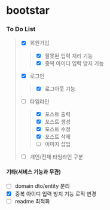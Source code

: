 # bootstar

### To Do List
>- [X] 회원가입
>> - [X] 잘못된 입력 처리 기능
>> -[X] 중복 아이디 입력 방지 기능
>- [X] 로그인
>>- [X] 로그아웃 기능
>- [ ] 타임라인
>>-[X] 포스트 출력
>>-[X] 포스트 생성
>>-[X] 포스트 수정
>>-[X] 포스트 삭제
>>-[ ] 이미지 삽입
>- [ ] 개인/전체 타임라인 구분

#### 기타(서비스 기능과 무관)
- [ ] domain dto/entity 분리
- [X] 중복 아이디 입력 방지 기능 로직 변경
- [ ] readme 최적화